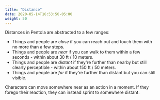 ```yaml
---
title: "Distance"
date: 2020-05-14T16:53:50-05:00
weight: 50
---
```


Distances in Pentola are abstracted to a few ranges:

- Things and people are _close_ if you can reach out and touch them with no more than a few steps.
- Things and people are _near_ if you can walk to them within a few seconds - within about 30 ft / 10 meters.
- Things and people are _distant_ if they're further than nearby but still clearly perceptible - within about 150 ft / 50 meters.
- Things and people are _far_ if they're further than distant but you can still visible.

Characters can move somewhere near as an action in a moment.
If they forego their reaction, they can instead sprint to somewhere distant.
